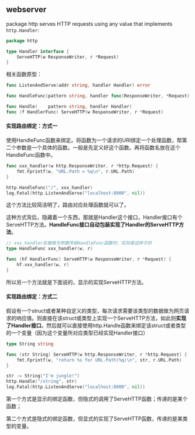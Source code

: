 ## webserver

package http serves HTTP requests using any value that implements `http.Handler`:

```go
package http

type Handler interface {
    ServeHTTP(w ResponseWriter, r *Request)
}
```

相关函数原型：

```go
func ListenAndServe(addr string, handler Handler) error

func HandleFunc(pattern string, handler func(ResponseWriter, *Request) )

func Handle(    pattern string, handler Handler)
func (f HandlerFunc) ServeHTTP(w ResponseWriter, r *Request)
```

#### 实现路由绑定：方式一

使用HandleFunc函数来绑定。将函数为一个请求的URI绑定一个处理函数，帮第二个参数是一个具体的函数。一般是先定义好这个函数。再将函数名放在这个HandleFunc函数中。

```go
func xxx_handler(w http.ResponseWriter, r *http.Request) {
	fmt.Fprintf(w, "URL.Path = %q\n", r.URL.Path)
}

http.HandleFunc("/", xxx_handler)
log.Fatal(http.ListenAndServe("localhost:8000", nil))
```

这个方法比较简洁明了，路由对应处理函数就可以了。

这种方式背后，隐藏着一个东西，那就是Handler这个接口，Handler接口有个ServeHTTP方法。**HandleFunc接口自动包装实现了Handler的ServeHTTP方法**。

```go
// xxx_handler在被做为参数传给HandleFunc函数时，实际是这样子的
type HandleFunc xxx_handler(w, r) 

func (hf HandlerFunc) ServeHTTP(w ResponseWriter, r *Request) {
    hf.xxx_handler(w, r) 
}
```

所以另一个方法就是下面说的，显示的实现ServeHTTP方法。

#### 实现路由绑定：方式二

假设有一个struct或者某种自定义的类型，每次请求需要该类型的数据做为网页请求的响应值。则直接在该struct或类型上实现一个ServeHTTP方法，如此则**实现了Handler接口**。然后就可以直接使用http.Handle函数来绑定该struct或者类型的一个变量（因为这个变量所对应类型已经实现Handler接口）

```go
type String string

func (str String) ServeHTTP(w http.ResponseWriter, r *http.Request) {
    fmt.Fprintf(w, "return %s for URL.Path(%q)\n", str, r.URL.Path)
}

str := String("I'm jungle!")
http.Handle("/string", str)
log.Fatal(http.ListenAndServe("localhost:8000", nil))

```

第一个方式是显示的绑定函数，但隐式的调用了ServeHTTP函数；传递的是某个函数；

第二个方式是隐式的绑定函数，但显式的实现了ServeHTTP函数，传递的是某类型的变量。

